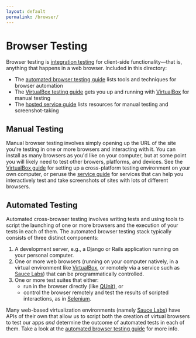 ```yaml
---
layout: default
permalink: /browser/
---
```

# Browser Testing
Browser testing is [integration testing] for client-side functionality—that is, anything that happens in a web browser. Included in this directory:

* The [automated browser testing guide](automation/) lists tools and techniques for browser automation
* The [VirtualBox testing guide](virtualbox/) gets you up and running with [VirtualBox] for manual testing
* The [hosted service guide](services/) lists resources for manual testing and screenshot-taking

## Manual Testing
Manual browser testing involves simply opening up the URL of the site you're testing in one or more browsers and interacting with it. You can install as many browsers as you'd like on your computer, but at some point you will likely need to test other browers, platforms, and devices. See the [VirtualBox guide](virtualbox/) for setting up a cross-platform testing environment on your own computer, or peruse the [service guide](services/) for services that can help you interactively test and take screenshots of sites with lots of different browsers.

## Automated Testing
Automated cross-browser testing involves writing tests and using tools to script the launching of one or more browsers and the execution of your tests in each of them. The automated browser testing stack typically consists of three distinct components:

1. A development server, e.g., a Django or Rails application running on your personal computer.
2. One or more web browsers (running on your computer natively, in a virtual environment like [VirtualBox], or remotely via a service such as [Sauce Labs]) that can be programmatically controlled.
3. One or more test suites that either:
    * run in the browser directly (like [QUnit]), or
    * control the browser remotely and test the results of scripted interactions, as in [Selenium].

Many web-based virtualization environments (namely [Sauce Labs]) have APIs of their own that allow us to script both the creation of virtual browsers to test our apps *and* determine the outcome of automated tests in each of them. Take a look at the [automated browser testing guide](automation/) for more info.

[Selenium]: http://docs.seleniumhq.org/
[Sauce Labs]: https://saucelabs.com/
[PhantomJS]: http://phantomjs.org/
[Browserling]: https://browserling.com/
[integration testing]: http://en.wikipedia.org/wiki/Integration_testing
[VirtualBox]: http://virtualbox.org/
[QUnit]: http://qunitjs.com/
